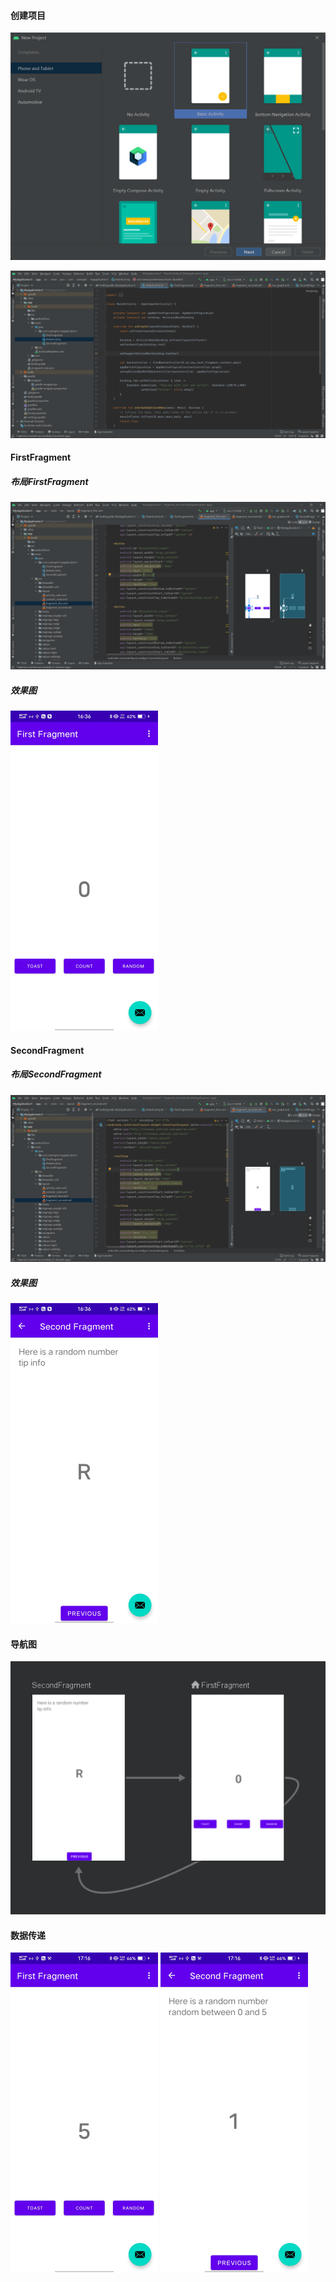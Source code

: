 #### 创建项目

![20220505163815](image\20220505163815.png)

![20220505163928](image\20220505163928.png)

#### FirstFragment

##### 布局FirstFragment

![20220505164353](image\20220505164353.png)

##### 效果图

<img src="image\Screenshot_20220505_163642.jpG" alt="Screenshot_20220505_163642" style="zoom:50%;" />

#### SecondFragment

##### 布局SecondFragment

![20220505164445](image\20220505164445.png)

##### 效果图

<img src="image\Screenshot_20220505_163651.jpg" alt="Screenshot_20220505_163651" style="zoom:50%;" />

#### 导航图

![20220505170010](image\20220505170010.png)

#### 数据传递

<img src="image\Screenshot_20220505_171601.jpg" alt="Screenshot_20220505_171601" style="zoom:50%;" />

<img src="image\Screenshot_20220505_171608.jpg" alt="Screenshot_20220505_171608" style="zoom:50%;" />